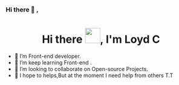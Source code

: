 ### Hi there 👋  , 
<h1 align="center">Hi there <img src="https://github.com/sudnyeshtalekar/sudnyeshtalekar/blob/master/Assets/Hi.gif" width="40px">, I'm Loyd C</h1>



- 🔭 I’m Front-end developer.
- 🌱 I’m keep learning Front-end .
- 👯 I’m looking to collaborate on Open-source Projects.
- 💬 I hope to helps,But at the moment I need help from others T.T
<!-- <img width="50%" align="right" src="https://n.sinaimg.cn/sinakd2021521s/82/w1080h602/20210521/bcf7-kqhwhrk8835088.jpg"> -->
<!--
**DylightChen/DylightChen** is a ✨ _special_ ✨ repository because its `README.md` (this file) appears on your GitHub profile.

Here are some ideas to get you started:

- 🔭 I’m currently working on ...
- 🌱 I’m currently learning ...
- 👯 I’m looking to collaborate on ...
- 🤔 I’m looking for help with ...
- 💬 Ask me about ...
- 📫 How to reach me: ...
- 😄 Pronouns: ...
- ⚡ Fun fact: ...
-->
